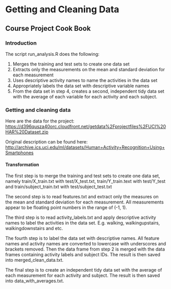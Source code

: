 Getting and Cleaning Data
=========================
## Course Project Cook Book

### Introduction
The script run_analysis.R does the following:
1. Merges the training and test sets to create one data set
2. Extracts only the measurements on the mean and standard deviation for each measurement
3. Uses descriptive activity names to name the activities in the data set
4. Appropriately labels the data set with descriptive variable names
5. From the data set in step 4, creates a second, independent tidy data set with the average of each variable for each activity and each subject.

### Getting and cleaning data
Here are the data for the project: https://d396qusza40orc.cloudfront.net/getdata%2Fprojectfiles%2FUCI%20HAR%20Dataset.zip

Original description can be found here: http://archive.ics.uci.edu/ml/datasets/Human+Activity+Recognition+Using+Smartphones

#### Transformation
The first step is to merge the training and test sets to create one data set, namely train/X_train.txt with test/X_test.txt, train/Y_train.text with test/Y_test and train/subject_train.txt with test/subject_test.txt

The second step is to read features.txt and extract only the measures on the mean and standard deviation for each measurement. All measurements appear to be floating point numbers in the range of (-1, 1).

The third step is to read activity_labels.txt and apply descriptive activity names to label the activities in the data set. E.g. walking, walkingupstairs, walkingdownstairs and etc.

The fourth step is to label the data set with descriptive names. All feature names and activity names are converted to lowercase with underscores and brackets removed. Then the data frame from step 2 is merged with the data frames containing activity labels and subject IDs. The result is then saved into merged_clean_data.txt.

The final step is to create an independent tidy data set with the average of each measurement for each activity and subject. The result is then saved into data_with_averages.txt.